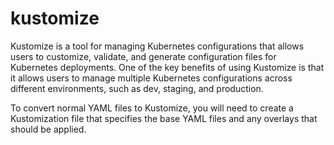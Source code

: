 # kustomize
Kustomize is a tool for managing Kubernetes configurations that allows users to customize, validate, and generate configuration files for Kubernetes deployments. One of the key benefits of using Kustomize is that it allows users to manage multiple Kubernetes configurations across different environments, such as dev, staging, and production.

To convert normal YAML files to Kustomize, you will need to create a Kustomization file that specifies the base YAML files and any overlays that should be applied. 
